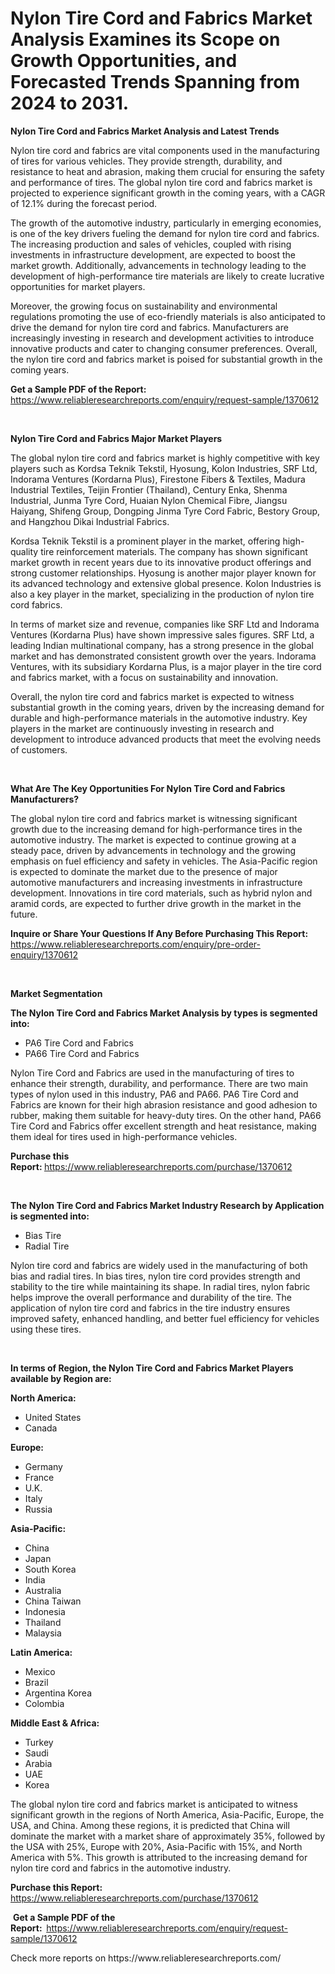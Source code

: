 <p><h1>Nylon Tire Cord and Fabrics Market Analysis Examines its Scope on Growth Opportunities, and Forecasted Trends Spanning from 2024 to 2031.</h1></p><p><strong>Nylon Tire Cord and Fabrics Market Analysis and Latest Trends</strong></p>
<p><p>Nylon tire cord and fabrics are vital components used in the manufacturing of tires for various vehicles. They provide strength, durability, and resistance to heat and abrasion, making them crucial for ensuring the safety and performance of tires. The global nylon tire cord and fabrics market is projected to experience significant growth in the coming years, with a CAGR of 12.1% during the forecast period.</p><p>The growth of the automotive industry, particularly in emerging economies, is one of the key drivers fueling the demand for nylon tire cord and fabrics. The increasing production and sales of vehicles, coupled with rising investments in infrastructure development, are expected to boost the market growth. Additionally, advancements in technology leading to the development of high-performance tire materials are likely to create lucrative opportunities for market players.</p><p>Moreover, the growing focus on sustainability and environmental regulations promoting the use of eco-friendly materials is also anticipated to drive the demand for nylon tire cord and fabrics. Manufacturers are increasingly investing in research and development activities to introduce innovative products and cater to changing consumer preferences. Overall, the nylon tire cord and fabrics market is poised for substantial growth in the coming years.</p></p>
<p><strong>Get a Sample PDF of the Report:&nbsp;</strong> <a href="https://www.reliableresearchreports.com/enquiry/request-sample/1370612">https://www.reliableresearchreports.com/enquiry/request-sample/1370612</a></p>
<p>&nbsp;</p>
<p><strong>Nylon Tire Cord and Fabrics Major Market Players</strong></p>
<p><p>The global nylon tire cord and fabrics market is highly competitive with key players such as Kordsa Teknik Tekstil, Hyosung, Kolon Industries, SRF Ltd, Indorama Ventures (Kordarna Plus), Firestone Fibers & Textiles, Madura Industrial Textiles, Teijin Frontier (Thailand), Century Enka, Shenma Industrial, Junma Tyre Cord, Huaian Nylon Chemical Fibre, Jiangsu Haiyang, Shifeng Group, Dongping Jinma Tyre Cord Fabric, Bestory Group, and Hangzhou Dikai Industrial Fabrics. </p><p>Kordsa Teknik Tekstil is a prominent player in the market, offering high-quality tire reinforcement materials. The company has shown significant market growth in recent years due to its innovative product offerings and strong customer relationships. Hyosung is another major player known for its advanced technology and extensive global presence. Kolon Industries is also a key player in the market, specializing in the production of nylon tire cord fabrics.</p><p>In terms of market size and revenue, companies like SRF Ltd and Indorama Ventures (Kordarna Plus) have shown impressive sales figures. SRF Ltd, a leading Indian multinational company, has a strong presence in the global market and has demonstrated consistent growth over the years. Indorama Ventures, with its subsidiary Kordarna Plus, is a major player in the tire cord and fabrics market, with a focus on sustainability and innovation.</p><p>Overall, the nylon tire cord and fabrics market is expected to witness substantial growth in the coming years, driven by the increasing demand for durable and high-performance materials in the automotive industry. Key players in the market are continuously investing in research and development to introduce advanced products that meet the evolving needs of customers.</p></p>
<p>&nbsp;</p>
<p><strong>What Are The Key Opportunities For Nylon Tire Cord and Fabrics Manufacturers?</strong></p>
<p><p>The global nylon tire cord and fabrics market is witnessing significant growth due to the increasing demand for high-performance tires in the automotive industry. The market is expected to continue growing at a steady pace, driven by advancements in technology and the growing emphasis on fuel efficiency and safety in vehicles. The Asia-Pacific region is expected to dominate the market due to the presence of major automotive manufacturers and increasing investments in infrastructure development. Innovations in tire cord materials, such as hybrid nylon and aramid cords, are expected to further drive growth in the market in the future.</p></p>
<p><strong>Inquire or Share Your Questions If Any Before Purchasing This Report:</strong> <a href="https://www.reliableresearchreports.com/enquiry/pre-order-enquiry/1370612">https://www.reliableresearchreports.com/enquiry/pre-order-enquiry/1370612</a></p>
<p>&nbsp;</p>
<p><strong>Market Segmentation</strong></p>
<p><strong>The Nylon Tire Cord and Fabrics Market Analysis by types is segmented into:</strong></p>
<p><ul><li>PA6 Tire Cord and Fabrics</li><li>PA66 Tire Cord and Fabrics</li></ul></p>
<p><p>Nylon Tire Cord and Fabrics are used in the manufacturing of tires to enhance their strength, durability, and performance. There are two main types of nylon used in this industry, PA6 and PA66. PA6 Tire Cord and Fabrics are known for their high abrasion resistance and good adhesion to rubber, making them suitable for heavy-duty tires. On the other hand, PA66 Tire Cord and Fabrics offer excellent strength and heat resistance, making them ideal for tires used in high-performance vehicles.</p></p>
<p><strong>Purchase this Report:&nbsp;</strong><a href="https://www.reliableresearchreports.com/purchase/1370612">https://www.reliableresearchreports.com/purchase/1370612</a></p>
<p>&nbsp;</p>
<p><strong>The Nylon Tire Cord and Fabrics Market Industry Research by Application is segmented into:</strong></p>
<p><ul><li>Bias Tire</li><li>Radial Tire</li></ul></p>
<p><p>Nylon tire cord and fabrics are widely used in the manufacturing of both bias and radial tires. In bias tires, nylon tire cord provides strength and stability to the tire while maintaining its shape. In radial tires, nylon fabric helps improve the overall performance and durability of the tire. The application of nylon tire cord and fabrics in the tire industry ensures improved safety, enhanced handling, and better fuel efficiency for vehicles using these tires.</p></p>
<p>&nbsp;</p>
<p><strong>In terms of Region, the Nylon Tire Cord and Fabrics Market Players available by Region are:</strong></p>
<p>
    <p> <strong> North America: </strong>
        <ul>
            <li>United States</li>
            <li>Canada</li>
        </ul>
        </p> 
    <p> <strong> Europe: </strong>
        <ul>
            <li>Germany</li>
            <li>France</li>
            <li>U.K.</li>
            <li>Italy</li>
            <li>Russia</li>
        </ul>
        </p> 
    <p> <strong> Asia-Pacific: </strong>
        <ul>
            <li>China</li>
            <li>Japan</li>
            <li>South Korea</li>
            <li>India</li>
            <li>Australia</li>
            <li>China Taiwan</li>
            <li>Indonesia</li>
            <li>Thailand</li>
            <li>Malaysia</li>
        </ul>
        </p> 
    <p> <strong> Latin America: </strong>
        <ul>
            <li>Mexico</li>
            <li>Brazil</li>
            <li>Argentina Korea</li>
            <li>Colombia</li>
        </ul>
        </p> 
    <p> <strong> Middle East & Africa: </strong>
        <ul>
            <li>Turkey</li>
            <li>Saudi</li>
            <li>Arabia</li>
            <li>UAE</li>
            <li>Korea</li>
        </ul>
    </p>
    </p>
<p><p>The global nylon tire cord and fabrics market is anticipated to witness significant growth in the regions of North America, Asia-Pacific, Europe, the USA, and China. Among these regions, it is predicted that China will dominate the market with a market share of approximately 35%, followed by the USA with 25%, Europe with 20%, Asia-Pacific with 15%, and North America with 5%. This growth is attributed to the increasing demand for nylon tire cord and fabrics in the automotive industry.</p></p>
<p><strong>Purchase this Report: </strong><a href="https://www.reliableresearchreports.com/purchase/1370612">https://www.reliableresearchreports.com/purchase/1370612</a></p>
<p>&nbsp;<strong>Get a Sample PDF of the Report:&nbsp;&nbsp;</strong><a href="https://www.reliableresearchreports.com/enquiry/request-sample/1370612">https://www.reliableresearchreports.com/enquiry/request-sample/1370612</a></p>
<p><strong></strong></p>
<p>Check more reports on https://www.reliableresearchreports.com/</p>